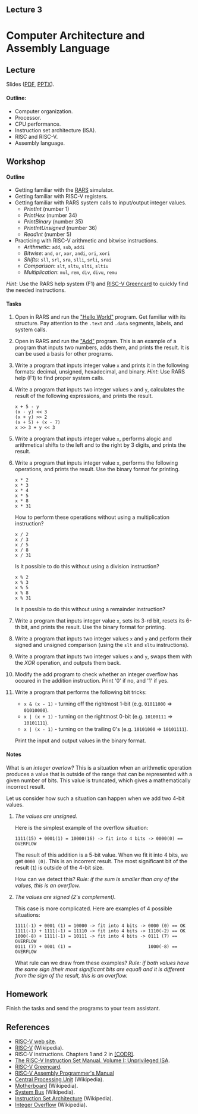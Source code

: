Lecture 3
---

# Computer Architecture and Assembly Language

## Lecture

Slides ([PDF](CA_Lecture_03.pdf), [PPTX](CA_Lecture_03.pptx)).

#### Outline:

* Computer organization.
* Processor.
* CPU performance.
* Instruction set architecture (ISA).
* RISC and RISC-V.
* Assembly language.

## Workshop

#### Outline

* Getting familiar with the [RARS](https://github.com/TheThirdOne/rars) simulator.
* Getting familiar with RISC-V registers.
* Getting familiar with RARS system calls to input/output integer values.
    * _PrintInt_ (number 1)
    * _PrintHex_ (number 34)
    * _PrintBinary_ (number 35)
    * _PrintIntUnsigned_ (number 36)
    * _ReadInt_ (number 5)
* Practicing with RISC-V arithmetic and bitwise instructions.
    * _Arithmetic_: `add`, `sub`, `addi`
    * _Bitwise_: `and`, `or`, `xor`, `andi`, `ori`, `xori`
    * _Shifts_: `sll`, `srl`, `sra`, `slli`, `srli`, `srai`
    * _Comparison_: `slt`, `sltu`, `slti`, `sltiu`
    * _Multiplication_: `mul`, `rem`, `div`, `divu`, `remu`
 

_Hint_: Use the RARS help system (F1) and [RISC-V Greencard](
        https://github.com/andrewt0301/hse-acos-course/raw/master/related/greencard-20181213.pdf)
        to quickly find the needed instructions.

#### Tasks

1. Open in RARS and run the ["Hello World"](
   https://github.com/andrewt0301/hse-acos-course/blob/master/docs/part1ca/03_CPU/workshop/hello.s) program.
   Get familiar with its structure. Pay attention to the `.text` and `.data` segments, labels,
   and system calls.

1. Open in RARS and run the ["Add"](
   https://github.com/andrewt0301/hse-acos-course/blob/master/docs/part1ca/03_CPU/workshop/add.s) program.
   This is an example of a program that inputs two numbers, adds them, and prints the result.
   It is can be used a basis for other programs.

1. Write a program that inputs integer value `x` and prints it in the following formats:
   decimal, unsigned, hexadecimal, and binary. _Hint_: Use RARS help (F1) to find proper system calls. 

1. Write a program that inputs two integer values `x` and `y`, calculates the result of the
   following expressions, and prints the result.

       x + 5 - y 
       (x - y) << 3
       (x + y) >> 2
       (x + 5) + (x - 7)
       x >> 3 + y << 3

1. Write a program that inputs integer value `x`, performs alogic and arithmetical shifts to
   the left and to the right by 3 digits, and prints the result.

1. Write a program that inputs integer value `x`, performs the following operations,
   and prints the result. Use the binary format for printing.

       x * 2
       x * 3
       x * 4
       x * 5
       x * 8
       x * 31

    How to perform these operations without using a multiplication instruction?       

       x / 2
       x / 3
       x / 5
       x / 8
       x / 31

    Is it possible to do this without using a division instruction?       

       x % 2
       x % 3
       x % 5
       x % 8
       x % 31

    Is it possible to do this without using a remainder instruction?

1. Write a program that inputs integer value `x`, sets its 3-rd bit, resets its 6-th bit,
   and prints the result. Use the binary format for printing.

1. Write a program that inputs two integer values `x` and `y` and perform their signed and 
   unsigned comparison (using the `slt` and `sltu` instructions).

1. Write a program that inputs two integer values `x` and `y`, swaps them with the _XOR_
   operation, and outputs them back. 

1. Modify the add program to check whether an integer overflow has occured in the addition instruction.
   Print '0' if no, and '1' if yes.

1. Write a program that performs the following bit tricks:

   * `x & (x - 1)` - turning off the rightmost 1-bit (e.g. `01011000` => `01010000`).
   * `x | (x + 1)` - turning on the rightmost 0-bit (e.g. `10100111` => `10101111`).
   * `x | (x - 1)` - turning on the trailing 0's (e.g. `10101000` => `10101111`).

   Print the input and output values in the binary format.
 
#### Notes

What is an _integer overlow_? This is a situation when an arithmetic operation
produces a value that is outside of the range that can be represented with a given number of bits.
This value is truncated, which gives a mathematically incorrect result.

Let us consider how such a situation can happen when we add two 4-bit values.

1. _The values are unsigned._
 
    Here is the simplest example of the overflow situation:

       1111(15) + 0001(1) = 10000(16) -> fit into 4 bits -> 0000(0) == OVERFLOW 

   The result of this addition is a 5-bit value. When we fit it into 4 bits, we get `0000 (0)`.
   This is an incorrent result. The most significant bit of the result (`1`) is outside of the 4-bit size.

   How can we detect this? _Rule: if the sum is smaller than any of the values, this is an overflow._ 

1. _The values are signed (2's complement)._

   This case is more complicated. Here are examples of 4 possible situations:
   
       1111(-1) + 0001 (1) = 10000 -> fit into 4 bits -> 0000 (0) == OK
       1111(-1) + 1111(-1) = 11110 -> fit into 4 bits -> 1110(-2) == OK
       1000(-8) + 1111(-1) = 10111 -> fit into 4 bits -> 0111 (7) == OVERFLOW
       0111 (7) + 0001 (1) =                             1000(-8) == OVERFLOW

   What rule can we draw from these examples? _Rule: if both values have the same sign 
   (their most significant bits are equal) and it is different from the sign of the result,
   this is an overflow._  

## Homework

Finish the tasks and send the programs to your team assistant.

## References

* [RISC-V web site](https://riscv.org/).
* [RISC-V](https://en.wikipedia.org/wiki/RISC-V) (Wikipedia).
* RISC-V instructions. Chapters 1 and 2 in [[CODR]](../../books.md).
* [The RISC-V Instruction Set Manual. Volume I: Unprivileged ISA](
  https://github.com/riscv/riscv-isa-manual/releases/latest).
* [RISC-V Greencard](
  https://github.com/andrewt0301/hse-acos-course/raw/master/related/greencard-20181213.pdf).
* [RISC-V Assembly Programmer's Manual](https://github.com/riscv/riscv-asm-manual/blob/master/riscv-asm.md)
* [Central Processing Unit](https://en.wikipedia.org/wiki/Central_processing_unit) (Wikipedia).
* [Motherboard](https://en.wikipedia.org/wiki/Motherboard) (Wikipedia).
* [System Bus](https://en.wikipedia.org/wiki/System_bus) (Wikipedia).
* [Instruction Set Architecture](
  https://en.wikipedia.org/wiki/Instruction_set_architecture) (Wikipedia).
* [Integer Overflow](https://en.wikipedia.org/wiki/Integer_overflow) (Wikipedia).
